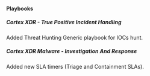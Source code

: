 
#### Playbooks
##### Cortex XDR - True Positive Incident Handling
Added Threat Hunting Generic playbook for IOCs hunt.
##### Cortex XDR Malware - Investigation And Response
Added new SLA timers (Triage and Containment SLAs).
